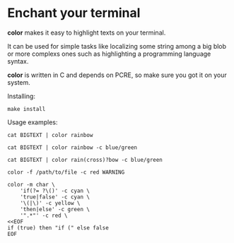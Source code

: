 # Enchant your terminal

**color** makes it easy to highlight texts on your terminal.

It can be used for simple tasks like localizing some string among a big blob or more complexs ones such as highlighting a programming language syntax.

**color** is written in C and depends on PCRE, so make sure you got it on your system.

Installing:

    make install

Usage examples:

    cat BIGTEXT | color rainbow

    cat BIGTEXT | color rainbow -c blue/green

    cat BIGTEXT | color rain(cross)?bow -c blue/green

    color -f /path/to/file -c red WARNING

    color -m char \
        'if(?= ?\()' -c cyan \
        'true|false' -c cyan \
        '\(|\)' -c yellow \
        'then|else' -c green \
        '".*"' -c red \
    <<EOF
    if (true) then "if (" else false
    EOF
